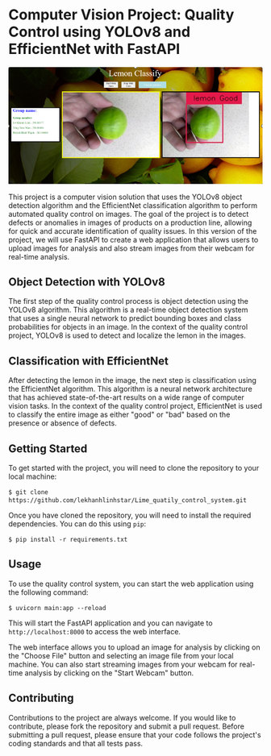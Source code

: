 # Computer Vision Project: Quality Control using YOLOv8 and EfficientNet with FastAPI

![Example ](example_output.jpg)

This project is a computer vision solution that uses the YOLOv8 object detection algorithm and the EfficientNet classification algorithm to perform automated quality control on images. The goal of the project is to detect defects or anomalies in images of products on a production line, allowing for quick and accurate identification of quality issues. In this version of the project, we will use FastAPI to create a web application that allows users to upload images for analysis and also stream images from their webcam for real-time analysis.

## Object Detection with YOLOv8

The first step of the quality control process is object detection using the YOLOv8 algorithm. This algorithm is a real-time object detection system that uses a single neural network to predict bounding boxes and class probabilities for objects in an image. In the context of the quality control project, YOLOv8 is used to detect and localize the lemon in the images.

## Classification with EfficientNet

After detecting the lemon in the image, the next step is classification using the EfficientNet algorithm. This algorithm is a neural network architecture that has achieved state-of-the-art results on a wide range of computer vision tasks. In the context of the quality control project, EfficientNet is used to classify the entire image as either "good" or "bad" based on the presence or absence of defects.

## Getting Started

To get started with the project, you will need to clone the repository to your local machine:

```
$ git clone https://github.com/lekhanhlinhstar/Lime_quatily_control_system.git
```

Once you have cloned the repository, you will need to install the required dependencies. You can do this using `pip`:

```
$ pip install -r requirements.txt
```

## Usage

To use the quality control system, you can start the web application using the following command:

```
$ uvicorn main:app --reload
```

This will start the FastAPI application and you can navigate to `http://localhost:8000` to access the web interface.

The web interface allows you to upload an image for analysis by clicking on the "Choose File" button and selecting an image file from your local machine. You can also start streaming images from your webcam for real-time analysis by clicking on the "Start Webcam" button.



## Contributing

Contributions to the project are always welcome. If you would like to contribute, please fork the repository and submit a pull request. Before submitting a pull request, please ensure that your code follows the project's coding standards and that all tests pass.

